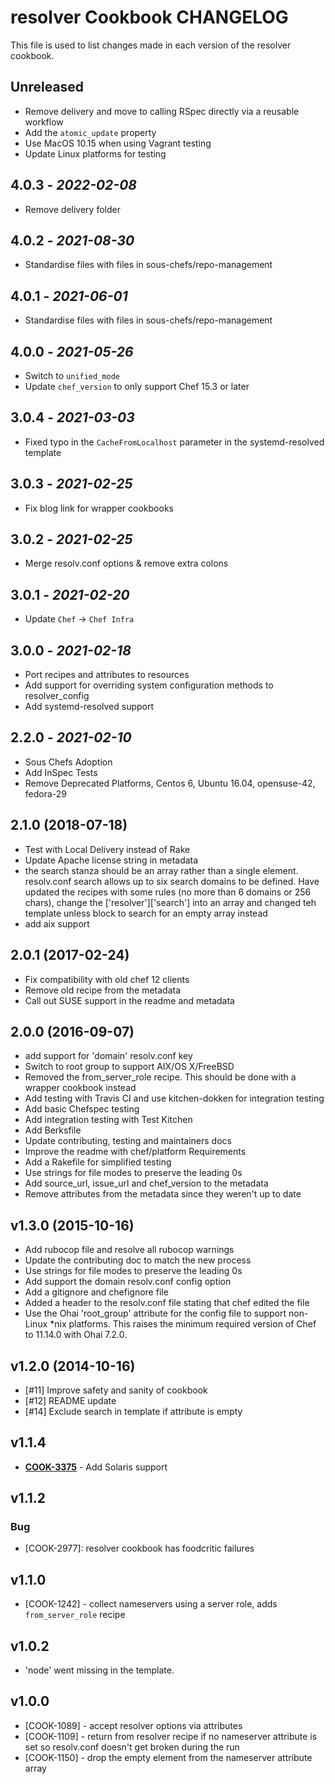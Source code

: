 # resolver Cookbook CHANGELOG

This file is used to list changes made in each version of the resolver cookbook.

## Unreleased

- Remove delivery and move to calling RSpec directly via a reusable workflow
- Add the `atomic_update` property
- Use MacOS 10.15 when using Vagrant testing
- Update Linux platforms for testing

## 4.0.3 - *2022-02-08*

- Remove delivery folder

## 4.0.2 - *2021-08-30*

- Standardise files with files in sous-chefs/repo-management

## 4.0.1 - *2021-06-01*

- Standardise files with files in sous-chefs/repo-management

## 4.0.0 - *2021-05-26*

- Switch to `unified_mode`
- Update `chef_version` to only support Chef 15.3 or later

## 3.0.4 - *2021-03-03*

- Fixed typo in the `CacheFromLocalhost` parameter in the systemd-resolved template

## 3.0.3 - *2021-02-25*

- Fix blog link for wrapper cookbooks

## 3.0.2 - *2021-02-25*

- Merge resolv.conf options & remove extra colons

## 3.0.1 - *2021-02-20*

- Update `Chef` -> `Chef Infra`

## 3.0.0 - *2021-02-18*

- Port recipes and attributes to resources
- Add support for overriding system configuration methods to resolver_config
- Add systemd-resolved support

## 2.2.0 - *2021-02-10*

- Sous Chefs Adoption
- Add InSpec Tests
- Remove Deprecated Platforms, Centos 6, Ubuntu 16.04, opensuse-42, fedora-29

## 2.1.0 (2018-07-18)

- Test with Local Delivery instead of Rake
- Update Apache license string in metadata
- the search stanza should be an array rather than a single element.  resolv.conf search allows up to six search domains to be defined.  Have updated the recipes with some rules (no more than 6 domains or 256 chars), change the ['resolver']['search'] into an array and changed teh template unless block to search for an empty array instead
- add aix support

## 2.0.1 (2017-02-24)

- Fix compatibility with old chef 12 clients
- Remove old recipe from the metadata
- Call out SUSE support in the readme and metadata

## 2.0.0 (2016-09-07)

- add support for 'domain' resolv.conf key
- Switch to root group to support AIX/OS X/FreeBSD
- Removed the from_server_role recipe. This should be done with a wrapper cookbook instead
- Add testing with Travis CI and use kitchen-dokken for integration testing
- Add basic Chefspec testing
- Add integration testing with Test Kitchen
- Add Berksfile
- Update contributing, testing and maintainers docs
- Improve the readme with chef/platform Requirements
- Add a Rakefile for simplified testing
- Use strings for file modes to preserve the leading 0s
- Add source_url, issue_url and chef_version to the metadata
- Remove attributes from the metadata since they weren't up to date

## v1.3.0 (2015-10-16)

- Add rubocop file and resolve all rubocop warnings
- Update the contributing doc to match the new process
- Use strings for file modes to preserve the leading 0s
- Add support the domain resolv.conf config option
- Add a gitignore and chefignore file
- Added a header to the resolv.conf file stating that chef edited the file
- Use the Ohai 'root_group' attribute for the config file to support non-Linux *nix platforms. This raises the minimum required version of Chef to 11.14.0 with Ohai 7.2.0.

## v1.2.0 (2014-10-16)

- [#11] Improve safety and sanity of cookbook
- [#12] README update
- [#14] Exclude search in template if attribute is empty

## v1.1.4

- **[COOK-3375](https://tickets.chef.io/browse/COOK-3375)** - Add Solaris support

## v1.1.2

### Bug

- [COOK-2977]: resolver cookbook has foodcritic failures

## v1.1.0

- [COOK-1242] - collect nameservers using a server role, adds `from_server_role` recipe

## v1.0.2

- 'node' went missing in the template.

## v1.0.0

- [COOK-1089] - accept resolver options via attributes
- [COOK-1109] - return from resolver recipe if no nameserver attribute is set so resolv.conf doesn't get broken during the run
- [COOK-1150] - drop the empty element from the nameserver attribute array
